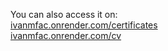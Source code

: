 You can also access it on:  
[ivanmfac.onrender.com/certificates](https://ivanmfac.onrender.com/certificates)  
[ivanmfac.onrender.com/cv](https://ivanmfac.onrender.com/cv)

